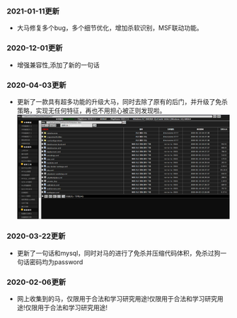 ### 2021-01-11更新
- 大马修复多个bug，多个细节优化，增加杀软识别，MSF联动功能。

### 2020-12-01更新
- 增强兼容性,添加了新的一句话

### 2020-04-03更新
- 更新了一款具有超多功能的升级大马，同时去除了原有的后门，并升级了免杀策略，实现无任何特征，再也不用担心被正则发现啦。
![大马示例图](./images/1.png)

### 2020-03-22更新
- 更新了一句话和mysql，同时对马的进行了免杀并压缩代码体积，免杀过狗一句话密码均为password

### 2020-02-06更新
- 网上收集到的马，仅限用于合法和学习研究用途!仅限用于合法和学习研究用途!仅限用于合法和学习研究用途!

